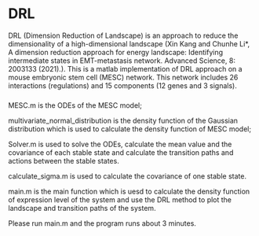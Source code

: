 # DRL
DRL (Dimension Reduction of Landscape) is an approach to reduce the dimensionality of a high-dimensional landscape (Xin Kang and Chunhe Li*,  A dimension reduction approach for energy landscape: Identifying intermediate states in EMT-metastasis network. Advanced Science, 8: 2003133 (2021).).
This is a matlab implementation of DRL approach on a mouse embryonic stem cell (MESC) network. This network includes 26 interactions (regulations) and 15 components (12 genes and 3 signals).


#####
MESC.m is the ODEs of the MESC model;

multivariate_normal_distribution is the density function of the Gaussian distribution which is used to calculate the density function of MESC model;

Solver.m is used to solve the ODEs, calculate the mean value and the covariance of each stable state and calculate the transition paths and actions between the stable states.

calculate_sigma.m is used to calculate the covariance of one stable state.

main.m is the main function which is uesd to calculate the density function of expression level of the system and use the DRL method to plot the landscape and transition paths of the system.
 

Please run main.m and the program runs about 3 minutes.
